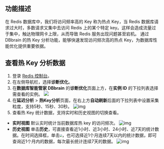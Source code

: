 ## 功能描述
在 Redis 数据库中，我们将访问频率高的 Key 称为热点 Key，当 Redis 数据库请求过大时，多数请求又集中去访问 Redis 上的某个特定 key。这样会造成流量过于集中，触达物理网卡上限，从而导致 Redis 服务出现问题甚至宕机。
通过 DBbrain 的热 Key 分析功能，能够快速发现访问频次高的热点 Key，为数据库性能优化提供重要依据。

## 查看热 Key 分析数据

1. 登录 [Redis 控制台](https://console.cloud.tencent.com/redis)。
2. 在左侧导航栏，选择**诊断优化**。
3. 在**数据库智能管家 DBbrain** 的**诊断优化**页面上方，在**实例 ID** 的下拉列表选择需查看的实例。
![](https://qcloudimg.tencent-cloud.cn/raw/7c85143a0a36586321a27cc0845d7fcb.png)
4. 在**延迟分析** > **热Key分析**页面，在右上方**自动刷新**后面的下拉列表中设置采集粒度，支持5秒、15秒、30秒。
![img](https://main.qcloudimg.com/raw/3533b766179f3fa30984f1d20b207ed3.png)
5. 查看热 Key 统计数据，支持实时和历史视图的切换查看。
 - **实时视图**
   默认实时统计当前数据库热 key 的访问频次。
   ![img](https://main.qcloudimg.com/raw/3533b766179f3fa30984f1d20b207ed3.png)
 - **历史视图**
   单击**历史**，可直接查看近1小时、近3小时、24小时、近7天的统计数据。在时间选择框，单击<img src="https://qcloudimg.tencent-cloud.cn/raw/a1438740099d1baedaf57020fb2e397b.png" style="zoom: 50%;" />，也可选择近1个月连续7天以内的统计数据，即可查询近1个月内的数据，每次最长统计连续7天的数据。
	 ![img](https://main.qcloudimg.com/raw/e2ed6394d4d003b234f325ceb1ba6a46.png)
   
